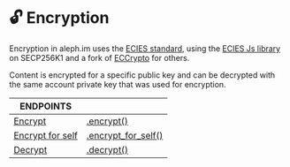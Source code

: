 # 🔓 Encryption

Encryption in aleph.im uses the [ECIES standard](https://en.wikipedia.org/wiki/Integrated\_Encryption\_Scheme), using the [ECIES Js library](https://github.com/ecies/js) on SECP256K1 and a fork of [ECCrypto](https://github.com/bitchan/eccrypto) for others.

Content is encrypted for a specific public key and can be decrypted with the same account private key that was used for encryption.&#x20;

| ENDPOINTS                               |                                              |
| --------------------------------------- | -------------------------------------------- |
| [Encrypt](encrypt.md)                   | [.encrypt()](encrypt.md)                     |
| [Encrypt for self](encrypt-for-self.md) | [.encrypt\_for\_self()](encrypt-for-self.md) |
| [Decrypt](decrypt.md)                   | [.decrypt()](decrypt.md)                     |
